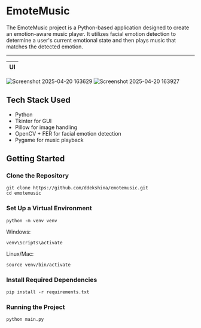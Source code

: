 # EmoteMusic
The EmoteMusic project is a Python-based application designed to create an emotion-aware music player. It utilizes facial emotion detection to determine a user's current emotional state and then plays music that matches the detected emotion.

---
| UI |
| --- |
![Screenshot 2025-04-20 163629](https://github.com/user-attachments/assets/75656021-c3c6-47b6-9bf4-2b130449f6ba)
![Screenshot 2025-04-20 163927](https://github.com/user-attachments/assets/176a21ff-861f-471b-8af1-16582a7f012c)


## Tech Stack Used
- Python
- Tkinter for GUI
- Pillow for image handling
- OpenCV + FER for facial emotion detection
- Pygame for music playback

## Getting Started
### Clone the Repository
```
git clone https://github.com/ddekshina/emotemusic.git
cd emotemusic
```
### Set Up a Virtual Environment
```
python -m venv venv
```
  Windows:
  ```
  venv\Scripts\activate
  ```
  Linux/Mac:
  ```
  source venv/bin/activate
  ```
 ### Install Required Dependencies
```
pip install -r requirements.txt
```
###  Running the Project
```
python main.py
```
